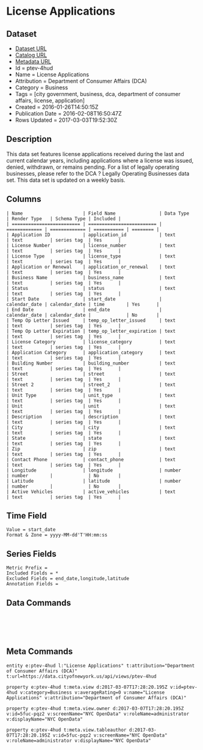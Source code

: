 # License Applications

## Dataset

* [Dataset URL](https://data.cityofnewyork.us/api/views/ptev-4hud/rows.json?max_rows=100)
* [Catalog URL](https://catalog.data.gov/dataset/license-applications)
* [Metadata URL](https://data.cityofnewyork.us/api/views/ptev-4hud)
* Id = ptev-4hud
* Name = License Applications
* Attribution = Department of Consumer Affairs (DCA)
* Category = Business
* Tags = [city government, business, dca, department of consumer affairs, license, application]
* Created = 2016-01-26T14:50:15Z
* Publication Date = 2016-02-08T16:50:47Z
* Rows Updated = 2017-03-03T19:52:30Z

## Description

This data set features license applications received during the last and current calendar years, including applications where a license was issued, denied, withdrawn, or remains pending. For a list of legally operating businesses, please refer to the DCA ? Legally Operating Businesses data set. This data set is updated on a weekly basis.

## Columns

```ls
| Name                      | Field Name                | Data Type     | Render Type   | Schema Type | Included | 
| ========================= | ========================= | ============= | ============= | =========== | ======== | 
| Application ID            | application_id            | text          | text          | series tag  | Yes      | 
| License Number            | license_number            | text          | text          | series tag  | Yes      | 
| License Type              | license_type              | text          | text          | series tag  | Yes      | 
| Application or Renewal    | application_or_renewal    | text          | text          | series tag  | Yes      | 
| Business Name             | business_name             | text          | text          | series tag  | Yes      | 
| Status                    | status                    | text          | text          | series tag  | Yes      | 
| Start Date                | start_date                | calendar_date | calendar_date | time        | Yes      | 
| End Date                  | end_date                  | calendar_date | calendar_date |             | No       | 
| Temp Op Letter Issued     | temp_op_letter_issued     | text          | text          | series tag  | Yes      | 
| Temp Op Letter Expiration | temp_op_letter_expiration | text          | text          | series tag  | Yes      | 
| License Category          | license_category          | text          | text          | series tag  | Yes      | 
| Application Category      | application_category      | text          | text          | series tag  | Yes      | 
| Building Number           | building_number           | text          | text          | series tag  | Yes      | 
| Street                    | street                    | text          | text          | series tag  | Yes      | 
| Street 2                  | street_2                  | text          | text          | series tag  | Yes      | 
| Unit Type                 | unit_type                 | text          | text          | series tag  | Yes      | 
| Unit                      | unit                      | text          | text          | series tag  | Yes      | 
| Description               | description               | text          | text          | series tag  | Yes      | 
| City                      | city                      | text          | text          | series tag  | Yes      | 
| State                     | state                     | text          | text          | series tag  | Yes      | 
| Zip                       | zip                       | text          | text          | series tag  | Yes      | 
| Contact Phone             | contact_phone             | text          | text          | series tag  | Yes      | 
| Longitude                 | longitude                 | number        | number        |             | No       | 
| Latitude                  | latitude                  | number        | number        |             | No       | 
| Active Vehicles           | active_vehicles           | text          | text          | series tag  | Yes      | 
```

## Time Field

```ls
Value = start_date
Format & Zone = yyyy-MM-dd'T'HH:mm:ss
```

## Series Fields

```ls
Metric Prefix = 
Included Fields = *
Excluded Fields = end_date,longitude,latitude
Annotation Fields = 
```

## Data Commands

```ls





```

## Meta Commands

```ls
entity e:ptev-4hud l:"License Applications" t:attribution="Department of Consumer Affairs (DCA)" t:url=https://data.cityofnewyork.us/api/views/ptev-4hud

property e:ptev-4hud t:meta.view d:2017-03-07T17:28:20.195Z v:id=ptev-4hud v:category=Business v:averageRating=0 v:name="License Applications" v:attribution="Department of Consumer Affairs (DCA)"

property e:ptev-4hud t:meta.view.owner d:2017-03-07T17:28:20.195Z v:id=5fuc-pqz2 v:screenName="NYC OpenData" v:roleName=administrator v:displayName="NYC OpenData"

property e:ptev-4hud t:meta.view.tableauthor d:2017-03-07T17:28:20.195Z v:id=5fuc-pqz2 v:screenName="NYC OpenData" v:roleName=administrator v:displayName="NYC OpenData"
```